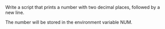 Write a script that prints a number with two decimal places, followed by a new line.

The number will be stored in the environment variable NUM.